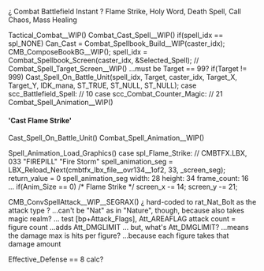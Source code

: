 
¿ Combat Battlefield Instant ?
    Flame Strike, Holy Word, Death Spell, Call Chaos, Mass Healing


Tactical_Combat__WIP()
    Combat_Cast_Spell__WIP()
        if(spell_idx == spl_NONE)
            Can_Cast = Combat_Spellbook_Build__WIP(caster_idx);
            CMB_ComposeBookBG__WIP();
            spell_idx = Combat_Spellbook_Screen(caster_idx, &Selected_Spell);
        // Combat_Spell_Target_Screen__WIP()
        ...must be Target == 99?
        if(Target != 999)
            Cast_Spell_On_Battle_Unit(spell_idx, Target, caster_idx, Target_X, Target_Y, IDK_mana, ST_TRUE, ST_NULL, ST_NULL);
                case scc_Battlefield_Spell:     // 10
                case scc_Combat_Counter_Magic:  // 21
                    Combat_Spell_Animation__WIP()

#### 'Cast Flame Strike'

Cast_Spell_On_Battle_Unit()
Combat_Spell_Animation__WIP()

Spell_Animation_Load_Graphics()
    case spl_Flame_Strike:
        // CMBTFX.LBX, 033  "FIREPILL"  "Fire Storm"
        spell_animation_seg = LBX_Reload_Next(cmbtfx_lbx_file__ovr134__1of2, 33, _screen_seg);
    return_value = 0
spell_animation_seg
    width:   28
    height:  34
frame_count: 16
...
if(Anim_Size == 0)  /* Flame Strike */
    screen_x -= 14;
    screen_y -= 21;

CMB_ConvSpellAttack__WIP__SEGRAX()
¿ hard-coded to rat_Nat_Bolt as the attack type ?
...can't be "Nat" as in "Nature", though, because also takes magic realm?
...
test    [bp+Attack_Flags], Att_AREAFLAG
attack count = figure count
...adds Att_DMGLIMIT ... but, what's Att_DMGLIMIT?
    ...means the damage max is hits per figure?
        ...because each figure takes that damage amount

Effective_Defense == 8
calc?
